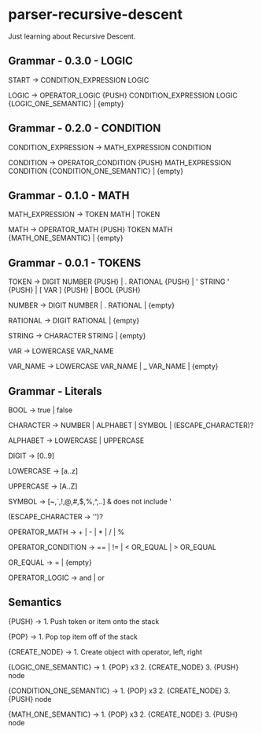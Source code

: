 # parser-recursive-descent
Just learning about Recursive Descent.


## Grammar - 0.3.0 - LOGIC

START -> CONDITION_EXPRESSION LOGIC

LOGIC -> OPERATOR_LOGIC {PUSH} CONDITION_EXPRESSION LOGIC {LOGIC_ONE_SEMANTIC} | {empty}


## Grammar - 0.2.0 - CONDITION

CONDITION_EXPRESSION -> MATH_EXPRESSION CONDITION

CONDITION -> OPERATOR_CONDITION {PUSH} MATH_EXPRESSION CONDITION {CONDITION_ONE_SEMANTIC} | {empty}


## Grammar - 0.1.0 - MATH

MATH_EXPRESSION -> TOKEN MATH | TOKEN

MATH -> OPERATOR_MATH {PUSH} TOKEN MATH {MATH_ONE_SEMANTIC} | {empty}


## Grammar - 0.0.1 - TOKENS

TOKEN -> DIGIT NUMBER {PUSH} | . RATIONAL {PUSH} | ' STRING ' {PUSH} | [ VAR ] {PUSH} | BOOL {PUSH}

NUMBER -> DIGIT NUMBER | . RATIONAL | {empty}

RATIONAL -> DIGIT RATIONAL | {empty}

STRING -> CHARACTER STRING | {empty}

VAR -> LOWERCASE VAR_NAME

VAR_NAME -> LOWERCASE VAR_NAME | _ VAR_NAME | {empty}


## Grammar - Literals

BOOL -> true | false

CHARACTER -> NUMBER | ALPHABET | SYMBOL | (ESCAPE_CHARACTER)?

ALPHABET -> LOWERCASE | UPPERCASE

DIGIT -> [0..9]

LOWERCASE -> [a..z]

UPPERCASE -> [A..Z]

SYMBOL -> [~,`,!,@,#,$,%,^,..] & does not include '

(ESCAPE_CHARACTER -> '')?

OPERATOR_MATH -> + | - | * | / | %

OPERATOR_CONDITION -> == | != | < OR_EQUAL | > OR_EQUAL

OR_EQUAL -> = | {empty}

OPERATOR_LOGIC -> and | or


## Semantics

{PUSH} -> 1. Push token or item onto the stack

{POP} -> 1. Pop top item off of the stack

{CREATE_NODE} -> 1. Create object with operator, left, right

{LOGIC_ONE_SEMANTIC} -> 1. {POP} x3
                        2. {CREATE_NODE}
                        3. {PUSH} node

{CONDITION_ONE_SEMANTIC} -> 1. {POP} x3
                            2. {CREATE_NODE}
                            3. {PUSH} node

{MATH_ONE_SEMANTIC} ->  1. {POP} x3
                        2. {CREATE_NODE}
                        3. {PUSH} node